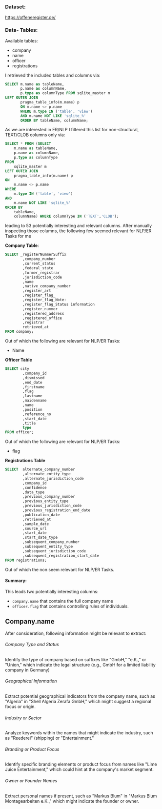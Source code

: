 ### Dataset: 
https://offeneregister.de/


### Data- Tables: 
Available tables: 
- company
- name
- officer
- registrations

I retrieved the included tables and columns via: 
```sql
SELECT m.name as tableName, 
       p.name as columnName, 
       p.type as columnType FROM sqlite_master m 
LEFT OUTER JOIN 
       pragma_table_info(m.name) p 
       ON m.name <> p.name 
       WHERE m.type IN ('table', 'view') 
       AND m.name NOT LIKE 'sqlite_%' 
       ORDER BY tableName, columnName;
```


As we are interested in ER/NLP I filtered this list for non-structural, TEXT/CLOB columns only via:

```sql
SELECT * FROM (SELECT  
    m.name as tableName,  
    p.name as columnName,  
    p.type as columnType  
FROM  
    sqlite_master m  
LEFT OUTER JOIN  
    pragma_table_info(m.name) p  
ON  
    m.name <> p.name  
WHERE  
    m.type IN ('table', 'view')  
AND  
    m.name NOT LIKE 'sqlite_%'  
ORDER BY  
    tableName,  
    columnName) WHERE columnType IN ('TEXT','CLOB');
```

leading to 53 potentially interesting and relevant columns. After manually inspecting those columns, the following few seemed relevant for NLP/ER Tasks for me


**Company Table**:
```sql
SELECT _registerNummerSuffix
	    ,company_number
		,current_status
		,federal_state
		,former_registrar
		,jurisdiction_code
		,name
		,native_company_number
		,register_art
		,register_flag_
		,register_flag_Note:
		,register_flag_Status information
		,register_nummer
		,registered_address
		,registered_office
		,registrar
		retrieved_at
FROM company;
```

Out of which the following are relevant for NLP/ER Tasks: 
- Name

**Officer Table**
```sql
SELECT city
		,company_id
		,dismissed
		,end_date
		,firstname
		,flag
		,lastname
		,maidenname
		,name
		,position
		,reference_no
		,start_date
		,title
		type
FROM officer; 
```

Out of which the following are relevant for NLP/ER Tasks: 
- flag


**Registrations Table**
```sql
SELECT  alternate_company_number
		,alternate_entity_type
		,alternate_jurisdiction_code
		,company_id
		,confidence
		,data_type
		,previous_company_number
		,previous_entity_type
		,previous_jurisdiction_code
		,previous_registration_end_date
		,publication_date
		,retrieved_at
		,sample_date
		,source_url
		,start_date
		,start_date_type
		,subsequent_company_number
		,subsequent_entity_type
		,subsequent_jurisdiction_code
		,subsequent_registration_start_date
FROM registrations;

```

Out of which the non seem relevant for NLP/ER Tasks.



#### Summary: 
This leads two potentially interesting columns: 
- `company.name` that contains the full company name
- `officer.flag` that contains controlling rules of individuals.


## Company.name
After consideration, following information might be relevant to extract: 

###### Company Type and Status
Identify the type of company based on suffixes like "GmbH," "e.K.," or "Union," which indicate the legal structure (e.g., GmbH for a limited liability company in Germany)

###### Geographical Information
Extract potential geographical indicators from the company name, such as "Algeria" in "Shell Algeria Zerafa GmbH," which might suggest a regional focus or origin.

###### Industry or Sector
Analyze keywords within the names that might indicate the industry, such as "Reederei" (shipping) or "Entertainment."

###### Branding or Product Focus
Identify specific branding elements or product focus from names like "Lime Juice Entertainment," which could hint at the company's market segment.

###### Owner or Founder Names
Extract personal names if present, such as "Markus Blum" in "Markus Blum Montagearbeiten e.K.," which might indicate the founder or owner.

